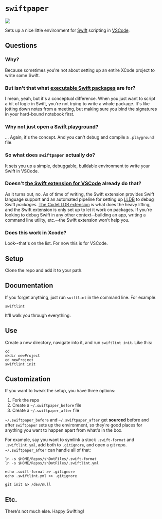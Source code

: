 # `swiftpaper`

![](https://img.shields.io/github/v/release/cadnza/swiftpaper)

Sets up a nice little environment for [Swift](https://www.swift.org/) scripting in [VSCode](https://code.visualstudio.com/).

## Questions

### Why?

Because sometimes you're not about setting up an entire XCode project to write some Swift.

### But isn't that what [executable Swift packages](https://docs.swift.org/package-manager/PackageDescription/PackageDescription.html#product) are for?

I mean, yeah, but it's a conceptual difference. When you just want to script a bit of logic in Swift, you're not trying to write a whole package. It's like jotting down notes from a meeting, but making sure you bind the signatures in your hard-bound notebook first.

### Why not just open a [Swift playground](https://developer.apple.com/swift-playgrounds/)?

... Again, it's the concept. And you can't debug and compile a `.playground` file.

### So what does `swiftpaper` actually do?

It sets you up a simple, debuggable, buildable environment to write your Swift in VSCode.

### Doesn't [the Swift extension for VSCode](https://marketplace.visualstudio.com/items?itemName=sswg.swift-lang) already do that?

As it turns out, no. As of time of writing, the Swift extension provides Swift language support and an automated pipeline for setting up [LLDB](https://lldb.llvm.org/) to debug Swift _packages_. [The CodeLLDB extension](https://marketplace.visualstudio.com/items?itemName=vadimcn.vscode-lldb) is what does the heavy lifting, and the Swift extension is only set up to let it work on packages. If you're looking to debug Swift in any other context--building an app, writing a command line utility, etc.--the Swift extension won't help you.

### Does this work in Xcode?

Look--that's on the list. For now this is for VSCode.

## Setup

Clone the repo and add it to your path.

## Documentation

If you forget anything, just run `swiftlint` in the command line. For example:

```
swiftlint
```

It'll walk you through everything.

## Use

Create a new directory, navigate into it, and run `swiftlint init`. Like this:

```
cd
mkdir newProject
cd newProject
swiftlint init
```

## Customization

If you want to tweak the setup, you have three options:

1. Fork the repo
2. Create a `~/.swiftpaper_before` file
3. Create a `~/.swiftpaper_after` file

`~/.swiftpaper_before` and `~/.swiftpaper_after` get **sourced** before and after `swiftpaper` sets up the environment, so they're good places for anything you want to happen apart from what's in the box.

For example, say you want to symlink a stock `.swift-format` and `.swiftlint.yml`, add both to `.gitignore`, and open a git repo. `~/.swiftpaper_after` can handle all of that:

```
ln -s $HOME/Repos/shDotFiles/.swift-format
ln -s $HOME/Repos/shDotFiles/.swiftlint.yml

echo .swift-format >> .gitignore
echo .swiftlint.yml >> .gitignore

git init &> /dev/null
```

## Etc.

There's not much else. Happy Swifting!
